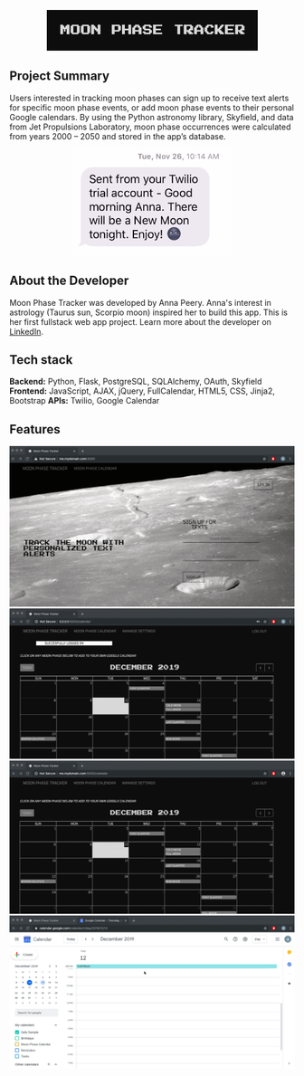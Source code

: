 
<p align='center'>
    <img src="static/img/title.jpg">
</p>

## Project Summary

Users interested in tracking moon phases can sign up to receive text alerts for specific moon phase events, or add moon phase events to their personal Google calendars. By using the Python astronomy library, Skyfield, and data from Jet Propulsions Laboratory, moon phase occurrences were calculated from years 2000 – 2050 and stored in the app’s database.

<p align ='center'>
    <img src='static/img/newmoon.png'>
</p>

## About the Developer

Moon Phase Tracker was developed by Anna Peery. Anna's interest in astrology (Taurus sun, Scorpio moon) inspired her to build this app. This is her first fullstack web app project. Learn more about the developer on [LinkedIn](https://www.linkedin.com/in/avpeery/).

## Tech stack 
**Backend:** Python, Flask, PostgreSQL, SQLAlchemy, OAuth, Skyfield
**Frontend:** JavaScript, AJAX, jQuery, FullCalendar, HTML5, CSS, Jinja2, Bootstrap
**APIs:** Twilio, Google Calendar

## Features

![Sign Up](static/img/registrationform.gif)
![Settings](static/img/managesettings.gif)
![Calendar](static/img/oauth.gif)
![Oauth](static/img/coldmoon.gif)
